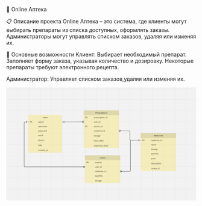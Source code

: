 🛒 Online Аптека

📋 Описание проекта
Online Аптека – это система, где клиенты могут выбирать препараты из списка доступных, оформлять заказы.
Администраторы могут управлять списком заказов, удаляя или изменяя их.

🌟 Основные возможности
Клиент:
Выбирает необходимый препарат.
Заполняет форму заказа, указывая количество и дозировку.
Некоторые препараты требуют электронного рецепта.

Администратор:
Управляет списком заказов,удаляя или изменяя их.

![Project Banner](images/database.png)
